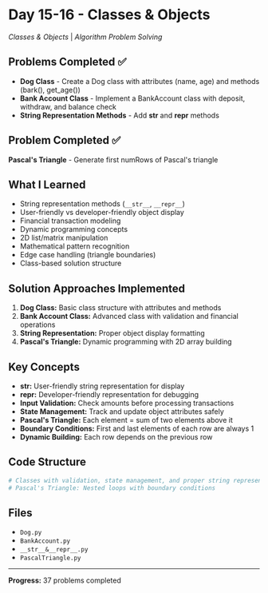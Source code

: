 # Day 15-16 - Classes & Objects
*Classes & Objects* | *Algorithm Problem Solving*

## Problems Completed ✅
- **Dog Class** - Create a Dog class with attributes (name, age) and methods (bark(), get_age())
- **Bank Account Class** - Implement a BankAccount class with deposit, withdraw, and balance check
- **String Representation Methods** - Add __str__ and __repr__ methods

## Problem Completed ✅
**Pascal's Triangle** - Generate first numRows of Pascal's triangle

## What I Learned
- String representation methods (`__str__`, `__repr__`)
- User-friendly vs developer-friendly object display
- Financial transaction modeling
- Dynamic programming concepts
- 2D list/matrix manipulation
- Mathematical pattern recognition
- Edge case handling (triangle boundaries)
- Class-based solution structure

## Solution Approaches Implemented
1. **Dog Class:** Basic class structure with attributes and methods
2. **Bank Account Class:** Advanced class with validation and financial operations
3. **String Representation:** Proper object display formatting
4. **Pascal's Triangle:** Dynamic programming with 2D array building

## Key Concepts
- **__str__:** User-friendly string representation for display
- **__repr__:** Developer-friendly representation for debugging
- **Input Validation:** Check amounts before processing transactions
- **State Management:** Track and update object attributes safely
- **Pascal's Triangle:** Each element = sum of two elements above it
- **Boundary Conditions:** First and last elements of each row are always 1
- **Dynamic Building:** Each row depends on the previous row

## Code Structure
```python
# Classes with validation, state management, and proper string representation
# Pascal's Triangle: Nested loops with boundary conditions
```

## Files

- `Dog.py`
- `BankAccount.py`
- `__str__&__repr__.py`
- `PascalTriangle.py`

---
**Progress:** 37 problems completed 
